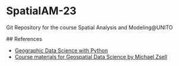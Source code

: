# SpatialAM-23

Git Repository for the course Spatial Analysis and Modeling@UNITO

## References

* [Geographic Data Science with Python](https://geographicdata.science/book/intro.html#)
* [Course materials for Geospatial Data Science by Michael Zsell](https://github.com/mszell/geospatialdatascience)

